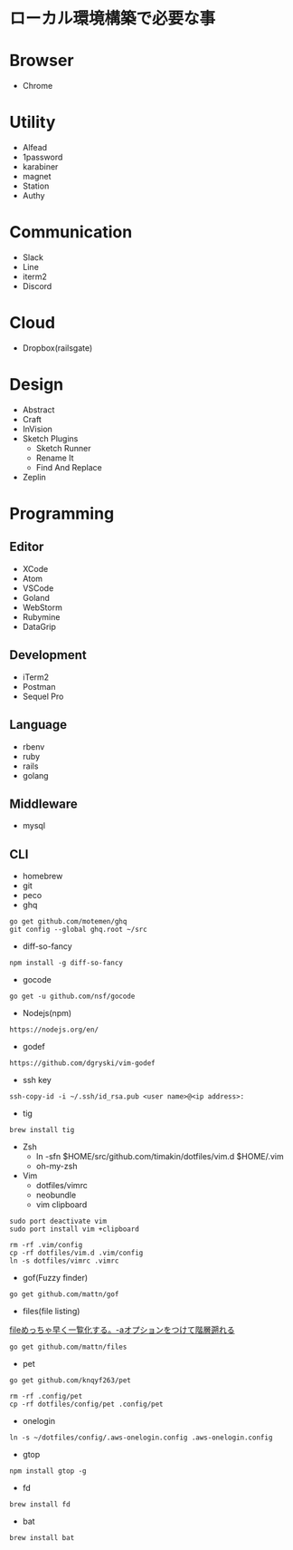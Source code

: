 ローカル環境構築で必要な事
========================

# Browser

- Chrome

# Utility

- Alfead
- 1password
- karabiner
- magnet
- Station
- Authy

# Communication

- Slack
- Line
- iterm2
- Discord

# Cloud

- Dropbox(railsgate)

# Design
- Abstract
- Craft
- InVision
- Sketch Plugins
  - Sketch Runner
  - Rename It
  - Find And Replace
- Zeplin

# Programming

## Editor

- XCode
- Atom
- VSCode
- Goland
- WebStorm
- Rubymine
- DataGrip

## Development

- iTerm2
- Postman
- Sequel Pro

## Language

- rbenv
- ruby
- rails
- golang

## Middleware

- mysql

## CLI

- homebrew
- git
- peco
- ghq

```
go get github.com/motemen/ghq
git config --global ghq.root ~/src
```

- diff-so-fancy

```
npm install -g diff-so-fancy
```

- gocode

```
go get -u github.com/nsf/gocode
```

- Nodejs(npm)

```
https://nodejs.org/en/
```

- godef

```
https://github.com/dgryski/vim-godef
```

- ssh key

```
ssh-copy-id -i ~/.ssh/id_rsa.pub <user name>@<ip address>:
```

- tig

```
brew install tig
```

- Zsh
  - ln -sfn $HOME/src/github.com/timakin/dotfiles/vim.d $HOME/.vim
  - oh-my-zsh
- Vim
  - dotfiles/vimrc
  - neobundle
  - vim clipboard


```
sudo port deactivate vim
sudo port install vim +clipboard
```

```
rm -rf .vim/config
cp -rf dotfiles/vim.d .vim/config
ln -s dotfiles/vimrc .vimrc
```

- gof(Fuzzy finder)

```
go get github.com/mattn/gof
```

- files(file listing)

[fileめっちゃ早く一覧化する。-aオプションをつけて階層遡れる](https://github.com/mattn/files)

```
go get github.com/mattn/files
```

- pet

```
go get github.com/knqyf263/pet
```

```
rm -rf .config/pet
cp -rf dotfiles/config/pet .config/pet
```

- onelogin

```
ln -s ~/dotfiles/config/.aws-onelogin.config .aws-onelogin.config
```

- gtop

```
npm install gtop -g
```

- fd

```
brew install fd
```

- bat

```
brew install bat
```